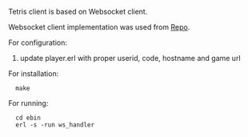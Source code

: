 Tetris client is based on Websocket client.

Websocket client implementation was used from [Repo](https://github.com/jeremyong/websocket_client).

For configuration:
1. update player.erl with proper userid, code, hostname and game url

For installation:
```
  make
```

For running:
```
  cd ebin
  erl -s -run ws_handler
```

